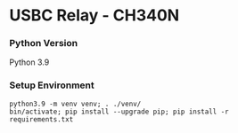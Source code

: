 # USBC Relay - CH340N

### Python Version

Python 3.9

### Setup Environment

```
python3.9 -m venv venv; . ./venv/
bin/activate; pip install --upgrade pip; pip install -r requirements.txt
```
